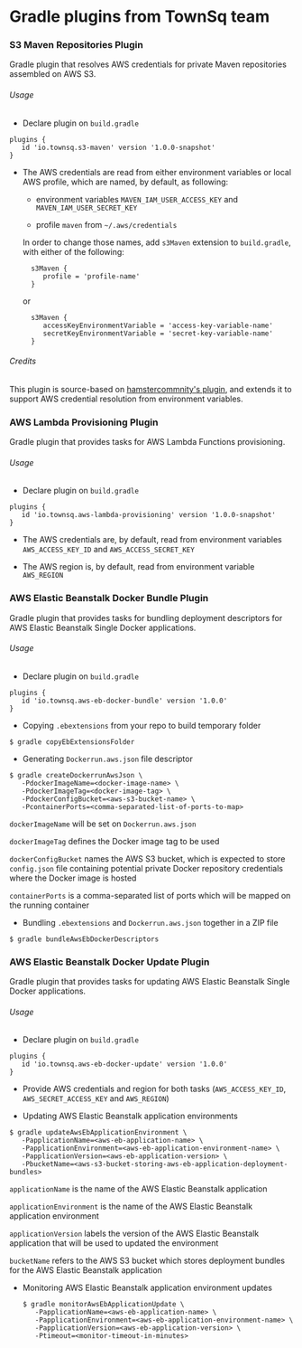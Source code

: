 # Gradle plugins from TownSq team

### S3 Maven Repositories Plugin

Gradle plugin that resolves AWS credentials for private Maven
 repositories assembled on AWS S3.

###### Usage

- Declare plugin on `build.gradle`

 ```
 plugins {
    id 'io.townsq.s3-maven' version '1.0.0-snapshot' 
 }
 ```

- The AWS credentials are read from either environment variables
 or local AWS profile, which are named, by default, as following:
 
  - environment variables `MAVEN_IAM_USER_ACCESS_KEY`
   and `MAVEN_IAM_USER_SECRET_KEY`
   
  - profile `maven` from `~/.aws/credentials`
  
  In order to change those names, add `s3Maven` extension to
   `build.gradle`, with either of the following:
   
  ```
    s3Maven {
       profile = 'profile-name'
    }
  ```
    or
  ```
    s3Maven {
       accessKeyEnvironmentVariable = 'access-key-variable-name'
       secretKeyEnvironmentVariable = 'secret-key-variable-name'
    }
  ```

###### Credits

This plugin is source-based on [hamstercommnity's plugin](
 https://github.com/hamstercommunity/awsm-credentials-gradle),
 and extends it to support AWS credential resolution
 from environment variables.
 
### AWS Lambda Provisioning Plugin
 
 Gradle plugin that provides tasks for AWS Lambda Functions provisioning.
 
###### Usage
 
 - Declare plugin on `build.gradle`
 
  ```
  plugins {
     id 'io.townsq.aws-lambda-provisioning' version '1.0.0-snapshot' 
  }
  ```
 
 - The AWS credentials are, by default, read from environment variables `AWS_ACCESS_KEY_ID` and `AWS_ACCESS_SECRET_KEY`
    
 - The AWS region is, by default, read from environment variable `AWS_REGION`

### AWS Elastic Beanstalk Docker Bundle Plugin
 
 Gradle plugin that provides tasks for bundling deployment descriptors for AWS Elastic Beanstalk Single Docker applications.
 
###### Usage
 
 - Declare plugin on `build.gradle`
 
  ```
  plugins {
     id 'io.townsq.aws-eb-docker-bundle' version '1.0.0' 
  }
  ```
 
 - Copying `.ebextensions` from your repo to build temporary folder
 
 ```
 $ gradle copyEbExtensionsFolder
 ```
 
 - Generating `Dockerrun.aws.json` file descriptor
 
 ```
 $ gradle createDockerrunAwsJson \
    -PdockerImageName=<docker-image-name> \
    -PdockerImageTag=<docker-image-tag> \
    -PdockerConfigBucket=<aws-s3-bucket-name> \
    -PcontainerPorts=<comma-separated-list-of-ports-to-map>
 ```
 
  `dockerImageName` will be set on `Dockerrun.aws.json`
  
  `dockerImageTag` defines the Docker image tag to be used
 
  `dockerConfigBucket` names the AWS S3 bucket, which is expected to store `config.json` file containing potential private Docker repository credentials where the Docker image is hosted
  
  `containerPorts` is a comma-separated list of ports which will be mapped on the running container
 
 - Bundling `.ebextensions` and `Dockerrun.aws.json` together in a ZIP file
  
  ```
  $ gradle bundleAwsEbDockerDescriptors
  ```

### AWS Elastic Beanstalk Docker Update Plugin
 
 Gradle plugin that provides tasks for updating AWS Elastic Beanstalk Single Docker applications.
 
###### Usage
 
 - Declare plugin on `build.gradle`
 
  ```
  plugins {
     id 'io.townsq.aws-eb-docker-update' version '1.0.0' 
  }
  ```
  
 - Provide AWS credentials and region for both tasks (`AWS_ACCESS_KEY_ID`, `AWS_SECRET_ACCESS_KEY` and `AWS_REGION`)
 
 - Updating AWS Elastic Beanstalk application environments
 
 ```
 $ gradle updateAwsEbApplicationEnvironment \
    -PapplicationName=<aws-eb-application-name> \
    -PapplicationEnvironment=<aws-eb-application-environment-name> \
    -PapplicationVersion=<aws-eb-application-version> \
    -PbucketName=<aws-s3-bucket-storing-aws-eb-application-deployment-bundles>
 ```
 
  `applicationName` is the name of the AWS Elastic Beanstalk application
  
  `applicationEnvironment` is the name of the AWS Elastic Beanstalk application environment
 
  `applicationVersion` labels the version of the AWS Elastic Beanstalk application that will be used to updated the environment
  
  `bucketName` refers to the AWS S3 bucket which stores deployment bundles for the AWS Elastic Beanstalk application
  
 - Monitoring AWS Elastic Beanstalk application environment updates
   
   ```
   $ gradle monitorAwsEbApplicationUpdate \
      -PapplicationName=<aws-eb-application-name> \
      -PapplicationEnvironment=<aws-eb-application-environment-name> \
      -PapplicationVersion=<aws-eb-application-version> \
      -Ptimeout=<monitor-timeout-in-minutes>
   ```

